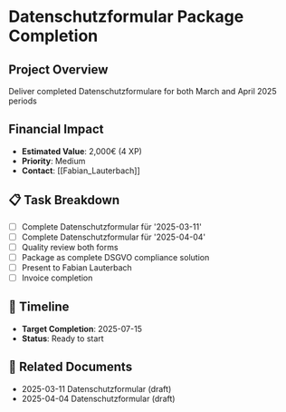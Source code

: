 
# Datenschutzformular Package Completion

## Project Overview
Deliver completed Datenschutzformulare for both March and April 2025 periods

## Financial Impact
- **Estimated Value**: 2,000€ (4 XP)
- **Priority**: Medium
- **Contact**: [[Fabian_Lauterbach]]

## 📋 Task Breakdown
- [ ] Complete Datenschutzformular für '2025-03-11'
- [ ] Complete Datenschutzformular für '2025-04-04' 
- [ ] Quality review both forms
- [ ] Package as complete DSGVO compliance solution
- [ ] Present to Fabian Lauterbach
- [ ] Invoice completion

## 📅 Timeline
- **Target Completion**: 2025-07-15
- **Status**: Ready to start

## 📄 Related Documents
- 2025-03-11 Datenschutzformular (draft)
- 2025-04-04 Datenschutzformular (draft)